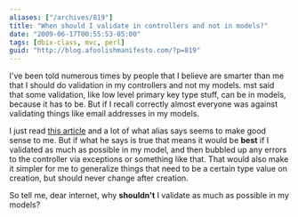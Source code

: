 ```yaml
---
aliases: ["/archives/819"]
title: "When should I validate in controllers and not in models?"
date: "2009-06-17T00:55:53-05:00"
tags: [dbix-class, mvc, perl]
guid: "http://blog.afoolishmanifesto.com/?p=819"
---
```

I've been told numerous times by people that I believe are smarter than me that
I should do validation in my controllers and not my models. mst said that some
validation, like low level primary key type stuff, can be in models, because it
has to be. But if I recall correctly almost everyone was against validating
things like email addresses in my models.

I just read [this
article](https://web.archive.org/web/20091205061105/http://use.perl.org/~Alias/journal/39126)
and a lot of what alias says seems to make good sense to me. But if what he says
is true that means it would be **best** if I validated as much as possible in my
model, and then bubbled up any errors to the controller via exceptions or
something like that. That would also make it simpler for me to generalize things
that need to be a certain type value on creation, but should never change after
creation.

So tell me, dear internet, why **shouldn't** I validate as much as possible in
my models?
